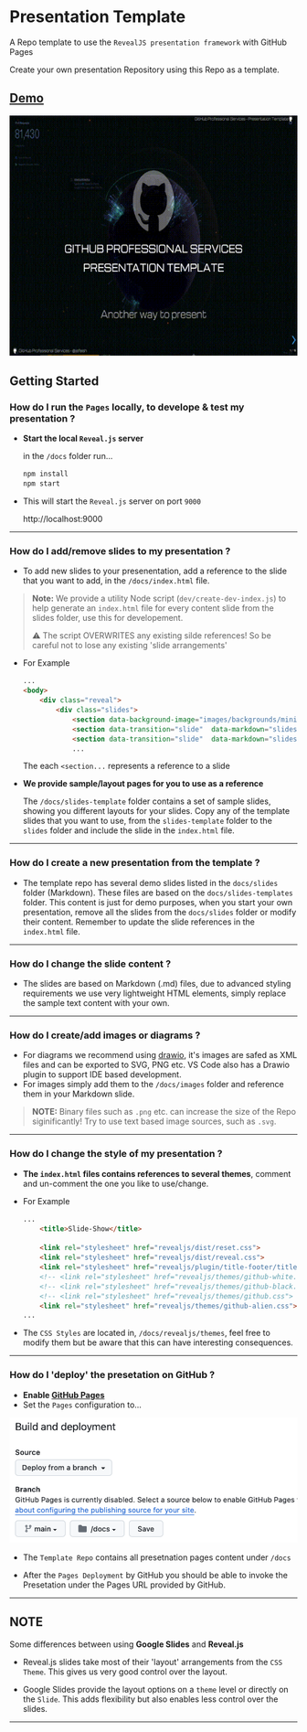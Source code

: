 # Presentation Template

A Repo template to use the `RevealJS presentation framework` with GitHub Pages

Create your own presentation Repository using this Repo as a template.

## [Demo](https://jefeish.github.io/presentation-template/)

<img height="420" width="800px" src="docs/images/sample1.gif">

## Getting Started

### How do I run the `Pages` locally, to develope & test my presentation ?

- **Start the local `Reveal.js` server**

    in the `/docs` folder run...
    ```bash
    npm install
    npm start
    ```

- This will start the `Reveal.js` server on port `9000`

    http://localhost:9000

---

### How do I add/remove slides to my presentation ?

- To add new slides to your presenentation, add a reference to the slide that you want to add, in the `/docs/index.html` file.

> **Note:** We provide a utility Node script (`dev/create-dev-index.js`) to help generate an `index.html` file for every content slide from the slides folder, use this for developement.
>
> :warning: The script OVERWRITES any existing silde references! So be careful not to lose any existing 'slide arrangements'

- For Example

    ```html
    ...
    <body>
        <div class="reveal">
            <div class="slides">
                <section data-background-image="images/backgrounds/mini-github.gif" data-transition="slide"  data-markdown="slides/cover.md">Cover</section>
                <section data-transition="slide"  data-markdown="slides/authors.md">Authors</section>
                <section data-transition="slide"  data-markdown="slides/overview.md">Overview</section>
                ...
    ```

    The each `<section...` represents a reference to a slide

- **We provide sample/layout pages for you to use as a reference**

    The `/docs/slides-template` folder contains a set of sample slides, showing you different layouts for your slides.
    Copy any of the template slides that you want to use, from the `slides-template` folder to the `slides` folder and include the slide in the `index.html` file.

---

### How do I create a new presentation from the template ?

- The template repo has several demo slides listed in the `docs/slides` folder (Markdown). These files are based on the `docs/slides-templates` folder. This content is just for demo purposes, when you start your own presentation, remove all the slides from the `docs/slides` folder or modify their content. Remember to update the slide references in the `index.html` file.

---

### How do I change the slide content ?

- The slides are based on Markdown (.md) files, due to advanced styling requirements we use very lightweight HTML elements, simply replace the sample text content with your own.

---

### How do I create/add images or diagrams ?

- For diagrams we recommend using [drawio](https://www.drawio.com), it's images are safed as XML files and can be exported to SVG, PNG etc. VS Code also has a Drawio plugin to support IDE based development.
- For images simply add them to the `/docs/images` folder and reference them in your Markdown slide.

>**NOTE:** Binary files such as `.png` etc. can increase the size of the Repo siginificantly! Try to use text based image sources, such as `.svg`.

---

### How do I change the style of my presentation ?

- **The `index.html` files contains references to several themes**, comment and un-comment the one you like to use/change.
- For Example

    ```html
    ...
        <title>Slide-Show</title>

        <link rel="stylesheet" href="revealjs/dist/reset.css">
        <link rel="stylesheet" href="revealjs/dist/reveal.css">
        <link rel="stylesheet" href="revealjs/plugin/title-footer/title-footer.css">
        <!-- <link rel="stylesheet" href="revealjs/themes/github-white.css"> -->
        <!-- <link rel="stylesheet" href="revealjs/themes/github-black.css"> -->
        <!-- <link rel="stylesheet" href="revealjs/themes/github.css"> -->
        <link rel="stylesheet" href="revealjs/themes/github-alien.css">
    ...
    ```
- The `CSS Styles` are located in, `/docs/revealjs/themes`, feel free to modify them but be aware that this can have interesting consequences.
---

### How do I 'deploy' the presetation on GitHub ?

- **Enable [GitHub Pages](https://docs.github.com/en/pages/getting-started-with-github-pages/configuring-a-publishing-source-for-your-github-pages-site)**
- Set the `Pages` configuration to...

![ref](docs/images/pages-ref.png)

- The `Template Repo` contains all presetnation pages content under `/docs`

- After the `Pages Deployment` by GitHub you should be able to invoke the Presetation under the Pages URL provided by GitHub.

---

## NOTE

Some differences between using **Google Slides** and **Reveal.js**

- Reveal.js slides take most of their 'layout' arrangements from the `CSS Theme`. This gives us very good control over the layout.

- Google Slides provide the layout options on a `theme` level or directly on the `Slide`. This adds flexibility but also enables less control over the slides.

---
